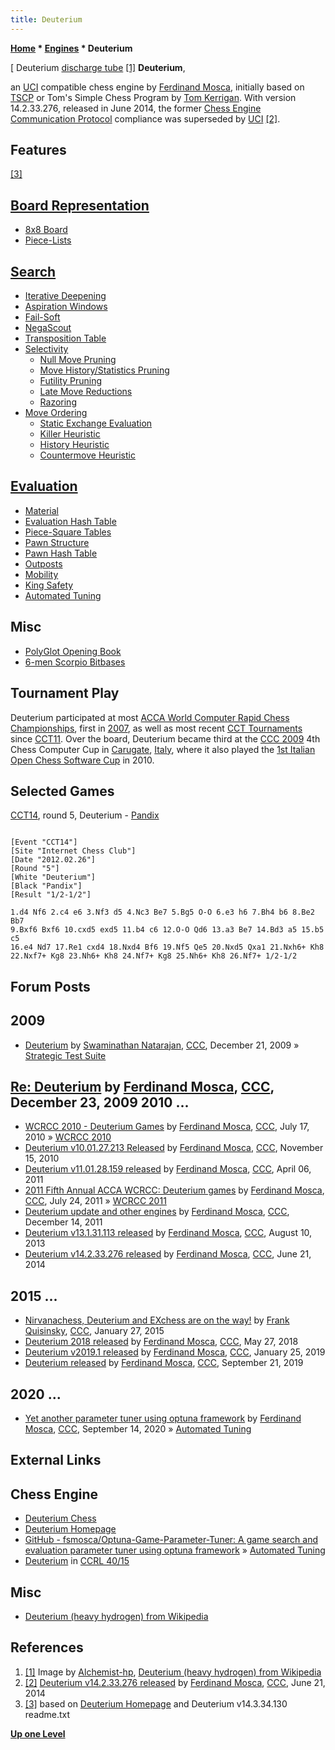 ```yaml
---
title: Deuterium
---
```

**[Home](Home "Home") * [Engines](Engines "Engines") * Deuterium**

\[ Deuterium [discharge tube](https://en.wikipedia.org/wiki/Gas-filled_tube) <a id="cite-note-1" href="#cite-ref-1">[1]</a>
**Deuterium**,

an [UCI](UCI "UCI") compatible chess engine by [Ferdinand Mosca](Ferdinand_Mosca "Ferdinand Mosca"), initially based on [TSCP](TSCP "TSCP") or Tom's Simple Chess Program by [Tom Kerrigan](Tom_Kerrigan "Tom Kerrigan").
With version 14.2.33.276, released in June 2014, the former [Chess Engine Communication Protocol](Chess_Engine_Communication_Protocol "Chess Engine Communication Protocol") compliance was superseded by [UCI](UCI "UCI") <a id="cite-note-2" href="#cite-ref-2">[2]</a>.

## Features

<a id="cite-note-3" href="#cite-ref-3">[3]</a>

## [Board Representation](Board_Representation "Board Representation")

- [8x8 Board](8x8_Board "8x8 Board")
- [Piece-Lists](Piece-Lists "Piece-Lists")

## [Search](Search "Search")

- [Iterative Deepening](Iterative_Deepening "Iterative Deepening")
- [Aspiration Windows](Aspiration_Windows "Aspiration Windows")
- [Fail-Soft](Fail-Soft "Fail-Soft")
- [NegaScout](NegaScout "NegaScout")
- [Transposition Table](Transposition_Table "Transposition Table")
- [Selectivity](Selectivity "Selectivity")
  - [Null Move Pruning](Null_Move_Pruning "Null Move Pruning")
  - [Move History/Statistics Pruning](History_Leaf_Pruning "History Leaf Pruning")
  - [Futility Pruning](Futility_Pruning "Futility Pruning")
  - [Late Move Reductions](Late_Move_Reductions "Late Move Reductions")
  - [Razoring](Razoring "Razoring")
- [Move Ordering](Move_Ordering "Move Ordering")
  - [Static Exchange Evaluation](Static_Exchange_Evaluation "Static Exchange Evaluation")
  - [Killer Heuristic](Killer_Heuristic "Killer Heuristic")
  - [History Heuristic](History_Heuristic "History Heuristic")
  - [Countermove Heuristic](Countermove_Heuristic "Countermove Heuristic")

## [Evaluation](Evaluation "Evaluation")

- [Material](Material "Material")
- [Evaluation Hash Table](Evaluation_Hash_Table "Evaluation Hash Table")
- [Piece-Square Tables](Piece-Square_Tables "Piece-Square Tables")
- [Pawn Structure](Pawn_Structure "Pawn Structure")
- [Pawn Hash Table](Pawn_Hash_Table "Pawn Hash Table")
- [Outposts](Outposts "Outposts")
- [Mobility](Mobility "Mobility")
- [King Safety](King_Safety "King Safety")
- [Automated Tuning](Automated_Tuning "Automated Tuning")

## Misc

- [PolyGlot Opening Book](PolyGlot "PolyGlot")
- [6-men Scorpio Bitbases](Scorpio_Bitbases "Scorpio Bitbases")

## Tournament Play

Deuterium participated at most [ACCA World Computer Rapid Chess Championships](ACCA_World_Computer_Rapid_Chess_Championship "ACCA World Computer Rapid Chess Championship"), first in [2007](WCRCC_2007 "WCRCC 2007"), as well as most recent [CCT Tournaments](CCT_Tournaments "CCT Tournaments") since [CCT11](CCT11 "CCT11"). Over the board, Deuterium became third at the [CCC 2009](CCC_2009 "CCC 2009") 4th Chess Computer Cup in [Carugate](https://en.wikipedia.org/wiki/Carugate), [Italy](https://en.wikipedia.org/wiki/Italy), where it also played the [1st Italian Open Chess Software Cup](IOCSC_2010 "IOCSC 2010") in 2010.

## Selected Games

[CCT14](CCT14 "CCT14"), round 5, Deuterium - [Pandix](Pandix "Pandix")

```

[Event "CCT14"]
[Site "Internet Chess Club"]
[Date "2012.02.26"]
[Round "5"]
[White "Deuterium"]
[Black "Pandix"]
[Result "1/2-1/2"]

1.d4 Nf6 2.c4 e6 3.Nf3 d5 4.Nc3 Be7 5.Bg5 O-O 6.e3 h6 7.Bh4 b6 8.Be2 Bb7 
9.Bxf6 Bxf6 10.cxd5 exd5 11.b4 c6 12.O-O Qd6 13.a3 Be7 14.Bd3 a5 15.b5 c5 
16.e4 Nd7 17.Re1 cxd4 18.Nxd4 Bf6 19.Nf5 Qe5 20.Nxd5 Qxa1 21.Nxh6+ Kh8 
22.Nxf7+ Kg8 23.Nh6+ Kh8 24.Nf7+ Kg8 25.Nh6+ Kh8 26.Nf7+ 1/2-1/2

```

## Forum Posts

## 2009

- [Deuterium](http://www.talkchess.com/forum3/viewtopic.php?f=2&t=31177) by [Swaminathan Natarajan](Swaminathan_Natarajan "Swaminathan Natarajan"), [CCC](CCC "CCC"), December 21, 2009 » [Strategic Test Suite](Strategic_Test_Suite "Strategic Test Suite")

## [Re: Deuterium](http://www.talkchess.com/forum3/viewtopic.php?f=2&t=31177&start=7) by [Ferdinand Mosca](Ferdinand_Mosca "Ferdinand Mosca"), [CCC](CCC "CCC"), December 23, 2009 2010 ...

- [WCRCC 2010 - Deuterium Games](http://www.talkchess.com/forum/viewtopic.php?t=35476) by [Ferdinand Mosca](Ferdinand_Mosca "Ferdinand Mosca"), [CCC](CCC "CCC"), July 17, 2010 » [WCRCC 2010](WCRCC_2010 "WCRCC 2010")
- [Deuterium v10.01.27.213 Released](http://www.talkchess.com/forum/viewtopic.php?t=36716) by [Ferdinand Mosca](Ferdinand_Mosca "Ferdinand Mosca"), [CCC](CCC "CCC"), November 15, 2010
- [Deuterium v11.01.28.159 released](http://www.talkchess.com/forum/viewtopic.php?t=38672) by [Ferdinand Mosca](Ferdinand_Mosca "Ferdinand Mosca"), [CCC](CCC "CCC"), April 06, 2011
- [2011 Fifth Annual ACCA WCRCC: Deuterium games](http://www.talkchess.com/forum/viewtopic.php?t=39848) by [Ferdinand Mosca](Ferdinand_Mosca "Ferdinand Mosca"), [CCC](CCC "CCC"), July 24, 2011 » [WCRCC 2011](WCRCC_2011 "WCRCC 2011")
- [Deuterium update and other engines](http://www.talkchess.com/forum/viewtopic.php?t=41450) by [Ferdinand Mosca](Ferdinand_Mosca "Ferdinand Mosca"), [CCC](CCC "CCC"), December 14, 2011
- [Deuterium v13.1.31.113 released](http://www.talkchess.com/forum/viewtopic.php?t=48912) by [Ferdinand Mosca](Ferdinand_Mosca "Ferdinand Mosca"), [CCC](CCC "CCC"), August 10, 2013
- [Deuterium v14.2.33.276 released](http://www.talkchess.com/forum/viewtopic.php?t=52710) by [Ferdinand Mosca](Ferdinand_Mosca "Ferdinand Mosca"), [CCC](CCC "CCC"), June 21, 2014

## 2015 ...

- [Nirvanachess, Deuterium and EXchess are on the way!](http://www.talkchess.com/forum3/viewtopic.php?f=2&t=55115) by [Frank Quisinsky](Frank_Quisinsky "Frank Quisinsky"), [CCC](CCC "CCC"), January 27, 2015
- [Deuterium 2018 released](http://www.talkchess.com/forum3/viewtopic.php?f=2&t=67578) by [Ferdinand Mosca](Ferdinand_Mosca "Ferdinand Mosca"), [CCC](CCC "CCC"), May 27, 2018
- [Deuterium v2019.1 released](http://www.talkchess.com/forum3/viewtopic.php?f=2&t=69721) by [Ferdinand Mosca](Ferdinand_Mosca "Ferdinand Mosca"), [CCC](CCC "CCC"), January 25, 2019
- [Deuterium released](http://www.talkchess.com/forum3/viewtopic.php?f=2&t=71875) by [Ferdinand Mosca](Ferdinand_Mosca "Ferdinand Mosca"), [CCC](CCC "CCC"), September 21, 2019

## 2020 ...

- [Yet another parameter tuner using optuna framework](http://www.talkchess.com/forum3/viewtopic.php?f=2&t=75104) by [Ferdinand Mosca](Ferdinand_Mosca "Ferdinand Mosca"), [CCC](CCC "CCC"), September 14, 2020 » [Automated Tuning](Automated_Tuning "Automated Tuning")

## External Links

## Chess Engine

- [Deuterium Chess](https://sites.google.com/view/deuterium-chess/home)
- [Deuterium Homepage](https://sites.google.com/site/deuteriumengine/)
- [GitHub - fsmosca/Optuna-Game-Parameter-Tuner: A game search and evaluation parameter tuner using optuna framework](https://github.com/fsmosca/Optuna-Game-Parameter-Tuner) » [Automated Tuning](Automated_Tuning "Automated Tuning")
- [Deuterium](http://ccrl.chessdom.com/ccrl/4040/cgi/compare_engines.cgi?family=Deuterium&print=Rating+list&print=Results+table&print=LOS+table&print=Ponder+hit+table&print=Eval+difference+table&print=Comopp+gamenum+table&print=Overlap+table&print=Score+with+common+opponents) in [CCRL 40/15](CCRL "CCRL")

## Misc

- [Deuterium (heavy hydrogen) from Wikipedia](https://en.wikipedia.org/wiki/Deuterium)

## References

1. <a id="cite-ref-1" href="#cite-note-1">[1]</a> Image by [Alchemist-hp](https://commons.wikimedia.org/wiki/User:Alchemist-hp), [Deuterium (heavy hydrogen) from Wikipedia](https://en.wikipedia.org/wiki/Deuterium)
1. <a id="cite-ref-2" href="#cite-note-2">[2]</a> [Deuterium v14.2.33.276 released](http://www.talkchess.com/forum/viewtopic.php?t=52710) by [Ferdinand Mosca](Ferdinand_Mosca "Ferdinand Mosca"), [CCC](CCC "CCC"), June 21, 2014
1. <a id="cite-ref-3" href="#cite-note-3">[3]</a> based on [Deuterium Homepage](https://sites.google.com/site/deuteriumengine/) and Deuterium v14.3.34.130 readme.txt

**[Up one Level](Engines "Engines")**

